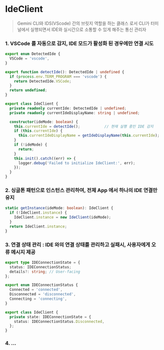 # IdeClient

> Gemini CLI와 IDS(VScode) 간의 브릿지 역할을 하는 클래스 로서 CLI가 터미널에서 실행되면서 IDE와 실시간으로 소통할 수 있게 해주는 통신 관리자

### 1. VSCode 를 자동으로 감지, IDE 모드가 활성화 된 경우에만 연결 시도

```typescript
export enum DetectedIde {
  VSCode = 'vscode',
}

export function detectIde(): DetectedIde | undefined {
  if (process.env.TERM_PROGRAM === 'vscode') {
    return DetectedIde.VSCode;
  }
  return undefined;
}

export class IdeClient {
  private readonly currentIde: DetectedIde | undefined;
  private readonly currentIdeDisplayName: string | undefined;

  constructor(ideMode: boolean) {
    this.currentIde = detectIde();           // 현재 실행 중인 IDE 감지
    if (this.currentIde) {
      this.currentIdeDisplayName = getIdeDisplayName(this.currentIde);
    }
    if (!ideMode) {
      return;
    }
    this.init().catch((err) => {
      logger.debug('Failed to initialize IdeClient:', err);
    });
  }
}
```

### 2. 싱글톤 패턴으로 인스턴스 관리하여, 전체 App 에서 하나의 IDE 연결만 유지

```typescript
static getInstance(ideMode: boolean): IdeClient {
  if (!IdeClient.instance) {
    IdeClient.instance = new IdeClient(ideMode);
  }
  return IdeClient.instance;
}
```

### 3. 연결 상태 관리 : IDE 와의 연결 상태를 관리하고 실패시, 사용자에게 오류 메시지 제공

```typescript
export type IDEConnectionState = {
  status: IDEConnectionStatus;
  details?: string; // User-facing
};

export enum IDEConnectionStatus {
  Connected = 'connected',
  Disconnected = 'disconnected',
  Connecting = 'connecting',
}

export class IdeClient {
  private state: IDEConnectionState = {
    status: IDEConnectionStatus.Disconnected,
  };
}
```

### 4. ...